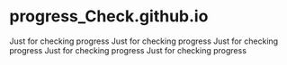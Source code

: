 # progress_Check.github.io
Just for checking progress
Just for checking progress
Just for checking progress
Just for checking progress
Just for checking progress
